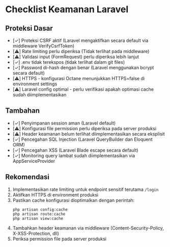 # Checklist Keamanan Laravel

## Proteksi Dasar
- [✓] Proteksi CSRF aktif (Laravel mengaktifkan secara default via middleware VerifyCsrfToken)
- [⚠️] Rate limiting perlu diperiksa (Tidak terlihat pada middleware)
- [⚠️] Validasi input (FormRequest) perlu diperiksa lebih lanjut
- [✓] .env tidak terekspos (tidak terlihat dalam git files)
- [✓] Password di-hash dengan benar (Laravel menggunakan bcrypt secara default)
- [⚠️] HTTPS - konfigurasi Octane menunjukkan HTTPS=false di environment settings
- [⚠️] Laravel config optimal - perlu verifikasi apakah optimasi cache sudah diimplementasikan

## Tambahan
- [✓] Penyimpanan session aman (Laravel default)
- [⚠️] Konfigurasi file permission perlu diperiksa pada server produksi
- [⚠️] Header keamanan belum terlihat diimplementasikan secara eksplisit
- [✓] Pencegahan SQL Injection (Laravel QueryBuilder dan Eloquent ORM)
- [✓] Pencegahan XSS (Laravel Blade escape secara default)
- [✓] Monitoring query lambat sudah diimplementasikan via AppServiceProvider

## Rekomendasi
1. Implementasikan rate limiting untuk endpoint sensitif terutama `/login`
2. Aktifkan HTTPS di environment produksi
3. Pastikan cache konfigurasi dioptimalkan dengan perintah:
   ```
   php artisan config:cache
   php artisan route:cache 
   php artisan view:cache
   ```
4. Tambahkan header keamanan via middleware (Content-Security-Policy, X-XSS-Protection, dll)
5. Periksa permission file pada server produksi 